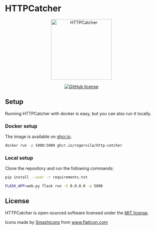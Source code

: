 # HTTPCatcher

<p align="center"><img height="200" alt="HTTPCatcher" src="https://image.flaticon.com/icons/png/512/2580/2580470.png" /></p>

<p align="center">
  <a href="https://github.com/rogervila/http-catcher/blob/main/LICENSE"><img alt="GitHub license" src="https://img.shields.io/github/license/rogervila/http-catcher" /></a>
</p>

## Setup

Running HTTPCatcher with docker is easy, but you can also run it locally.

### Docker setup

The image is available on [ghcr.io](https://ghcr.io).

```sh
docker run -p 5000:5000 ghcr.io/rogervila/http-catcher
```

### Local setup

Clone the repository and run the following commands:

```sh
pip install --user -r requirements.txt

FLASK_APP=web.py flask run -h 0.0.0.0 -p 5000
```


## License

HTTPCatcher is open-sourced software licensed under the [MIT license](https://opensource.org/licenses/MIT).


<div>Icons made by <a href="https://www.flaticon.com/authors/smashicons" title="Smashicons">Smashicons</a> from <a href="https://www.flaticon.com/" title="Flaticon">www.flaticon.com</a></div>
